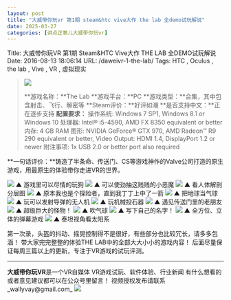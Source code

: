```yaml
---
layout: post
title: "大威带你玩vr 第1期 steam&htc vive大作 the lab 全demo试玩解说"
date: 2025-03-27
categories: [讲点正事儿大威带你玩vr]
---
```


Title: 大威带你玩VR 第1期 Steam&HTC Vive大作 THE LAB 全DEMO试玩解说
Date: 2016-08-13 18:06:14
URL: /daweivr-1-the-lab/
Tags: HTC , Oculus , the lab , Vive , VR , 虚拟现实


>  ![](http://img.weimao.me/2019-05-21-024755.png)
> 
> 
> **游戏名称：**The Lab **游戏平台：**PC **游戏类型：**合集，其中包含射击、飞行、解密等 **Steam评价：**好评如潮 **是否支持中文：**正在逐步支持 **配置要求：** 操作系统: Windows 7 SP1, Windows 8.1 or Windows 10 处理器: Intel® i5-4590, AMD FX 8350 equivalent or better 内存: 4 GB RAM 图形: NVIDIA GeForce® GTX 970, AMD Radeon™ R9 290 equivalent or better, Video Output: HDMI 1.4, DisplayPort 1.2 or newer 附注事项: 1x USB 2.0 or better port also required

**一句话评价：**铸造了半条命、传送门、CS等游戏神作的Valve公司打造的原生游戏，用最原生的体验带你走进VR的世界。

![](http://img.weimao.me/2019-05-21-024805.gif) ▲ 游戏里可以尽情的玩狗 ![](http://img.weimao.me/2019-05-21-024817.gif) ▲ 可以使劲抽这贱贱的小恶魔 ![](http://img.weimao.me/2019-05-21-024828.gif) ▲ 看人体解剖分层图 ![](http://img.weimao.me/2019-05-21-024837.gif) ▲ 原本我也是个探险者，直到我丁丁上中了一箭 ![](http://img.weimao.me/2019-05-21-024848.gif) ▲ 把地球当气球 ![](http://img.weimao.me/2019-05-21-024902.gif) ▲ 玩可以发射导弹的无人机 ![](http://img.weimao.me/2019-05-21-024912.gif) ▲ 玩机械投石器 ![](http://img.weimao.me/2019-05-21-024922.gif) ▲ 遇见传送门里的老朋友 ![](http://img.weimao.me/2019-05-21-024943.gif) ▲ 超级巨大的怪物！ ![](http://img.weimao.me/2019-05-21-024952.gif) ▲ 吹气球 ![](http://img.weimao.me/2019-05-21-025004.gif) ▲ 写下自己的名字！ ![](http://img.weimao.me/2019-05-21-025012.gif) ▲ 全方位、立体的弹幕游戏 ![](http://img.weimao.me/2019-05-21-025021.gif) ▲ 泰坦视角看太阳系

第一次录，头盔的抖动、摇晃控制得不是很好，有些部分也比较冗长，请多多包涵！ 带大家完完整整的体验THE LAB中的全部大大小小的游戏内容！ 后面尽量保证每周三篇以上的更新，专注于VR游戏的试玩评测。

* * *

**大威带你玩VR**是一个VR自媒体 VR游戏试玩、软件体验、行业新闻 有什么想看的或者意见建议都可以在公众号里留言！ 视频授权发布请联系_wallyvay@gmail.com_ ![](http://img.weimao.me/2019-05-21-025024.png)